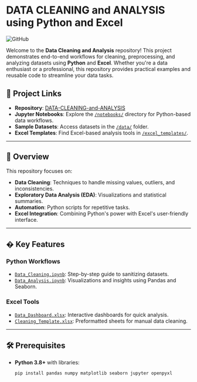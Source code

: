 # DATA CLEANING and ANALYSIS using Python and Excel

![GitHub](https://img.shields.io/github/license/niivveeddiittaa/DATA-CLEANING-and-ANALYSIS-using----python-excel)

Welcome to the **Data Cleaning and Analysis** repository! This project demonstrates end-to-end workflows for cleaning, preprocessing, and analyzing datasets using **Python** and **Excel**. Whether you're a data enthusiast or a professional, this repository provides practical examples and reusable code to streamline your data tasks.

## 📌 Project Links
- **Repository**: [DATA-CLEANING-and-ANALYSIS](https://github.com/niivveeddiittaa/DATA-CLEANING-and-ANALYSIS-using----python-excel)
- **Jupyter Notebooks**: Explore the [`/notebooks/`](https://github.com/niivveeddiittaa/DATA-CLEANING-and-ANALYSIS-using----python-excel/tree/main/notebooks) directory for Python-based data workflows.
- **Sample Datasets**: Access datasets in the [`/data/`](https://github.com/niivveeddiittaa/DATA-CLEANING-and-ANALYSIS-using----python-excel/tree/main/data) folder.
- **Excel Templates**: Find Excel-based analysis tools in [`/excel_templates/`](https://github.com/niivveeddiittaa/DATA-CLEANING-and-ANALYSIS-using----python-excel/tree/main/excel_templates).

---

## 📖 Overview
This repository focuses on:
- **Data Cleaning**: Techniques to handle missing values, outliers, and inconsistencies.
- **Exploratory Data Analysis (EDA)**: Visualizations and statistical summaries.
- **Automation**: Python scripts for repetitive tasks.
- **Excel Integration**: Combining Python's power with Excel's user-friendly interface.

---

## � Key Features
### Python Workflows
- [`Data_Cleaning.ipynb`](https://github.com/niivveeddiittaa/DATA-CLEANING-and-ANALYSIS-using----python-excel/blob/main/notebooks/Data_Cleaning.ipynb): Step-by-step guide to sanitizing datasets.
- [`Data_Analysis.ipynb`](https://github.com/niivveeddiittaa/DATA-CLEANING-and-ANALYSIS-using----python-excel/blob/main/notebooks/Data_Analysis.ipynb): Visualizations and insights using Pandas and Seaborn.
  
### Excel Tools
- [`Data_Dashboard.xlsx`](https://github.com/niivveeddiittaa/DATA-CLEANING-and-ANALYSIS-using----python-excel/blob/main/excel_templates/Data_Dashboard.xlsx): Interactive dashboards for quick analysis.
- [`Cleaning_Template.xlsx`](https://github.com/niivveeddiittaa/DATA-CLEANING-and-ANALYSIS-using----python-excel/blob/main/excel_templates/Cleaning_Template.xlsx): Preformatted sheets for manual data cleaning.

---

## 🛠️ Prerequisites
- **Python 3.8+** with libraries:  
  ```bash
  pip install pandas numpy matplotlib seaborn jupyter openpyxl
